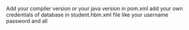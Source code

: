 Add your compiler version or your java version in pom.xml
add your own credentials of database in student.hbm.xml file like your username password and all 
